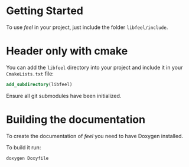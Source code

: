 # Getting Started

To use *feel* in your project, just include the folder `libfeel/include`.

# Header only with cmake

You can add the `libfeel` directory into your project and include it in your `CmakeLists.txt` file:

```cmake
add_subdirectory(libfeel)
```

Ensure all git submodules have been initialized.

# Building the documentation

To create the documentation of *feel* you need to have Doxygen installed.

To build it run:
```
doxygen Doxyfile
```